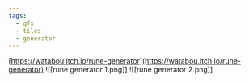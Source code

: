 ```yaml
---
tags:
  - gfx
  - tiles
  - generator
---
```

[https://watabou.itch.io/rune-generator](https://watabou.itch.io/rune-generator)
![[rune generator 1.png]]
![[rune generator 2.png]]